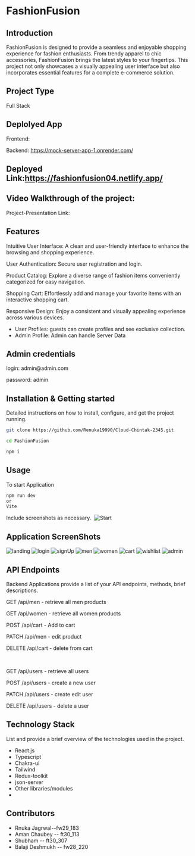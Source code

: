 # FashionFusion

## Introduction

FashionFusion is designed to provide a seamless and enjoyable shopping experience for fashion enthusiasts. From trendy apparel to chic accessories, FashionFusion brings the latest styles to your fingertips. This project not only showcases a visually appealing user interface but also incorporates essential features for a complete e-commerce solution.

## Project Type

Full Stack

## Deplolyed App

Frontend: 

Backend: https://mock-server-app-1.onrender.com/

## Deployed Link:https://fashionfusion04.netlify.app/
 
## Video Walkthrough of the project:

Project-Presentation Link:

## Features
  Intuitive User Interface: A clean and user-friendly interface to enhance the browsing and shopping experience.
   
  User Authentication: Secure user registration and login.

  Product Catalog: Explore a diverse range of fashion items conveniently categorized for easy navigation.

  Shopping Cart: Effortlessly add and manage your favorite items with an interactive shopping cart.
 
  Responsive Design: Enjoy a consistent and visually appealing experience across various devices.

- User Profiles: guests can create profiles and see exclusive collection.
- Admin Profile: Admin can handle Server Data

## Admin credentials
  <p>login: admin@admin.com</p>
  <p>password: admin</p>

  
## Installation & Getting started

Detailed instructions on how to install, configure, and get the project running.

```bash
git clone https://github.com/Renuka19990/Cloud-Chintak-2345.git

cd FashionFusion

npm i

```

## Usage

To start Application

```bash
npm run dev
or
Vite
```

Include screenshots as necessary.
<img src='' alt=""/>
![Start]()

## Application ScreenShots
![landing]()
![login]()
![signUp]()
![men]()
![women]()
![cart]()
![wishlist]()
![admin]()


## API Endpoints

Backend Applications provide a list of your API endpoints, methods, brief descriptions.

<p>GET /api/men - retrieve all men products</p>
<p>GET /api/women - retrieve all women products</p>

<p>POST /api/cart - Add to cart</p>
<p>PATCH /api/men - edit product </p>
<p>DELETE /api/cart - delete from cart</p>

<br/>
<p>GET /api/users - retrieve all users</p>
<p>POST /api/users - create a new user </p>
<p>PATCH /api/users - create edit user</p>
<p>DELETE /api/users - delete a user</p>




## Technology Stack

List and provide a brief overview of the technologies used in the project.

- React.js
- Typescript
- Chakra-ui
- Tailwind
- Redux-toolkit
- json-server
- Other libraries/modules
-

## Contributors

- Rnuka Jagrwal--fw29_183
- Aman Chaubey -- ft30_113
- Shubham  -- ft30_307
- Balaji Deshmukh  -- fw28_220

